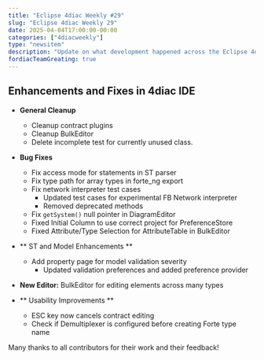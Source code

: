 ```yaml
---
title: "Eclipse 4diac Weekly #29"
slug: "Eclipse 4diac Weekly 29"
date: 2025-04-04T17:00:00-00:00
categories: ["4diacweekly"]
type: "newsitem"
description: "Update on what development happened across the Eclipse 4diac project in the week from March 28 to April 04, 2025."
fordiacTeamGreating: true
---
```



## Enhancements and Fixes in 4diac IDE

- **General Cleanup**
  - Cleanup contract plugins
  - Cleanup BulkEditor
  - Delete incomplete test for currently unused class.

- **Bug Fixes**
  - Fix access mode for statements in ST parser
  - Fix type path for array types in forte_ng export
  - Fix network interpreter test cases
    - Updated test cases for experimental FB Network interpreter
    - Removed deprecated methods
  - Fix `getSystem()` null pointer in DiagramEditor
  - Fixed Initial Column to use correct project for PreferenceStore
  - Fixed Attribute/Type Selection for AttributeTable in BulkEditor

- ** ST and Model Enhancements **
  - Add property page for model validation severity
    - Updated validation preferences and added preference provider

- **New Editor:** BulkEditor for editing elements across many types

- ** Usability Improvements **
  - ESC key now cancels contract editing
  - Check if Demultiplexer is configured before creating Forte type name


Many thanks to all contributors for their work and their feedback!
